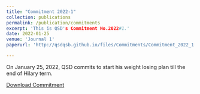 ```yaml
---
title: "Commitment 2022-1"
collection: publications
permalink: /publication/commitments
excerpt: 'This is QSD's Commitment No.2022#1.'
date: 2022-01-25
venue: 'Journal 1'
paperurl: 'http://qsdqsb.github.io/files/Commitments/Commitment_2022_1.pdf'

---
```


On January 25, 2022, QSD commits to start his weight losing plan till the end of Hilary term.

[Download Commitment](http://qsdqsb.github.io/files/Commitments/Commitment_2022_1.pdf)
